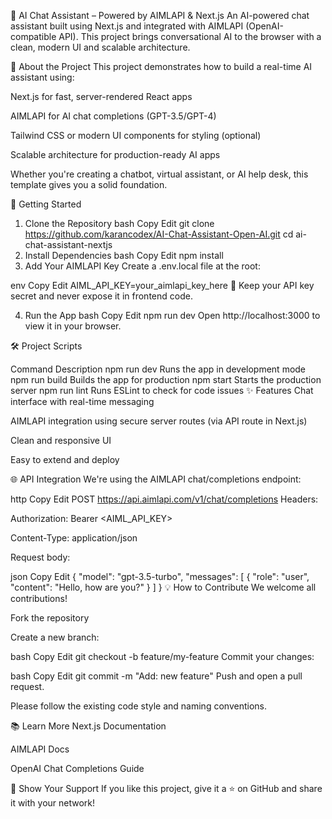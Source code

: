 🚀 AI Chat Assistant – Powered by AIMLAPI & Next.js
An AI-powered chat assistant built using Next.js and integrated with AIMLAPI (OpenAI-compatible API). This project brings conversational AI to the browser with a clean, modern UI and scalable architecture.

🧠 About the Project
This project demonstrates how to build a real-time AI assistant using:

Next.js for fast, server-rendered React apps

AIMLAPI for AI chat completions (GPT-3.5/GPT-4)

Tailwind CSS or modern UI components for styling (optional)

Scalable architecture for production-ready AI apps

Whether you're creating a chatbot, virtual assistant, or AI help desk, this template gives you a solid foundation.

🔧 Getting Started
1. Clone the Repository
bash
Copy
Edit
git clone https://github.com/karancodex/AI-Chat-Assistant-Open-AI.git
cd ai-chat-assistant-nextjs
2. Install Dependencies
bash
Copy
Edit
npm install
3. Add Your AIMLAPI Key
Create a .env.local file at the root:

env
Copy
Edit
AIML_API_KEY=your_aimlapi_key_here
🔐 Keep your API key secret and never expose it in frontend code.

4. Run the App
bash
Copy
Edit
npm run dev
Open http://localhost:3000 to view it in your browser.

🛠 Project Scripts

Command	Description
npm run dev	Runs the app in development mode
npm run build	Builds the app for production
npm start	Starts the production server
npm run lint	Runs ESLint to check for code issues
✨ Features
Chat interface with real-time messaging

AIMLAPI integration using secure server routes (via API route in Next.js)

Clean and responsive UI

Easy to extend and deploy

🌐 API Integration
We're using the AIMLAPI chat/completions endpoint:

http
Copy
Edit
POST https://api.aimlapi.com/v1/chat/completions
Headers:

Authorization: Bearer <AIML_API_KEY>

Content-Type: application/json

Request body:

json
Copy
Edit
{
  "model": "gpt-3.5-turbo",
  "messages": [
    {
      "role": "user",
      "content": "Hello, how are you?"
    }
  ]
}
💡 How to Contribute
We welcome all contributions!

Fork the repository

Create a new branch:

bash
Copy
Edit
git checkout -b feature/my-feature
Commit your changes:

bash
Copy
Edit
git commit -m "Add: new feature"
Push and open a pull request.

Please follow the existing code style and naming conventions.

📚 Learn More
Next.js Documentation

AIMLAPI Docs

OpenAI Chat Completions Guide

🌟 Show Your Support
If you like this project, give it a ⭐️ on GitHub and share it with your network!
